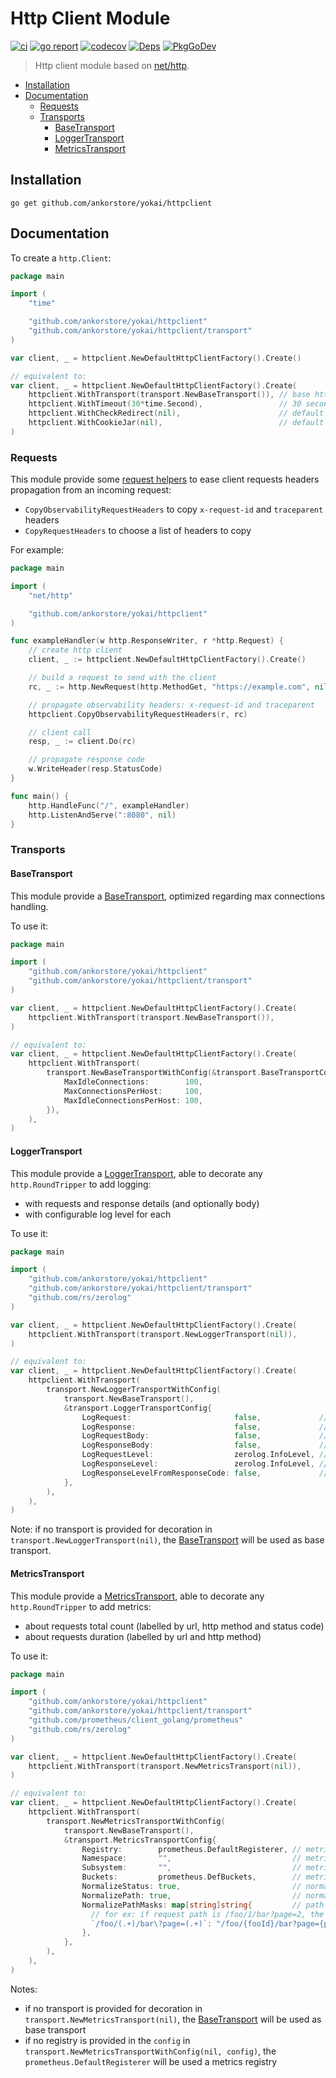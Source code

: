 # Http Client Module

[![ci](https://github.com/ankorstore/yokai/actions/workflows/httpclient-ci.yml/badge.svg)](https://github.com/ankorstore/yokai/actions/workflows/httpclient-ci.yml)
[![go report](https://goreportcard.com/badge/github.com/ankorstore/yokai/httpclient)](https://goreportcard.com/report/github.com/ankorstore/yokai/httpclient)
[![codecov](https://codecov.io/gh/ankorstore/yokai/graph/badge.svg?token=ghUBlFsjhR&flag=httpclient)](https://app.codecov.io/gh/ankorstore/yokai/tree/main/httpclient)
[![Deps](https://img.shields.io/badge/osi-deps-blue)](https://deps.dev/go/github.com%2Fankorstore%2Fyokai%2Fhttpclient)
[![PkgGoDev](https://pkg.go.dev/badge/github.com/ankorstore/yokai/httpclient)](https://pkg.go.dev/github.com/ankorstore/yokai/httpclient)

> Http client module based on [net/http](https://pkg.go.dev/net/http).

<!-- TOC -->
* [Installation](#installation)
* [Documentation](#documentation)
  * [Requests](#requests)
  * [Transports](#transports)
    * [BaseTransport](#basetransport)
    * [LoggerTransport](#loggertransport)
    * [MetricsTransport](#metricstransport)
<!-- TOC -->

## Installation

```shell
go get github.com/ankorstore/yokai/httpclient
```

## Documentation

To create a `http.Client`:

```go
package main

import (
	"time"

	"github.com/ankorstore/yokai/httpclient"
	"github.com/ankorstore/yokai/httpclient/transport"
)

var client, _ = httpclient.NewDefaultHttpClientFactory().Create()

// equivalent to:
var client, _ = httpclient.NewDefaultHttpClientFactory().Create(
	httpclient.WithTransport(transport.NewBaseTransport()), // base http transport (optimized)
	httpclient.WithTimeout(30*time.Second),                 // 30 seconds timeout
	httpclient.WithCheckRedirect(nil),                      // default redirection checks
	httpclient.WithCookieJar(nil),                          // default cookie jar
)
```

### Requests

This module provide some [request helpers](request.go) to ease client requests headers propagation from an incoming
request:

- `CopyObservabilityRequestHeaders` to copy `x-request-id` and `traceparent` headers
- `CopyRequestHeaders` to choose a list of headers to copy

For example:

```go
package main

import (
	"net/http"

	"github.com/ankorstore/yokai/httpclient"
)

func exampleHandler(w http.ResponseWriter, r *http.Request) {
	// create http client
	client, _ := httpclient.NewDefaultHttpClientFactory().Create()

	// build a request to send with the client
	rc, _ := http.NewRequest(http.MethodGet, "https://example.com", nil)

	// propagate observability headers: x-request-id and traceparent
	httpclient.CopyObservabilityRequestHeaders(r, rc)

	// client call
	resp, _ := client.Do(rc)

	// propagate response code
	w.WriteHeader(resp.StatusCode)
}

func main() {
	http.HandleFunc("/", exampleHandler)
	http.ListenAndServe(":8080", nil)
}
```

### Transports

#### BaseTransport

This module provide a [BaseTransport](transport/base.go), optimized regarding max connections handling.

To use it:

```go
package main

import (
	"github.com/ankorstore/yokai/httpclient"
	"github.com/ankorstore/yokai/httpclient/transport"
)

var client, _ = httpclient.NewDefaultHttpClientFactory().Create(
	httpclient.WithTransport(transport.NewBaseTransport()),
)

// equivalent to:
var client, _ = httpclient.NewDefaultHttpClientFactory().Create(
	httpclient.WithTransport(
		transport.NewBaseTransportWithConfig(&transport.BaseTransportConfig{
			MaxIdleConnections:        100,
			MaxConnectionsPerHost:     100,
			MaxIdleConnectionsPerHost: 100,
		}),
	),
)
```

#### LoggerTransport

This module provide a [LoggerTransport](transport/logger.go), able to decorate any `http.RoundTripper` to add logging:

- with requests and response details (and optionally body)
- with configurable log level for each

To use it:

```go
package main

import (
	"github.com/ankorstore/yokai/httpclient"
	"github.com/ankorstore/yokai/httpclient/transport"
	"github.com/rs/zerolog"
)

var client, _ = httpclient.NewDefaultHttpClientFactory().Create(
	httpclient.WithTransport(transport.NewLoggerTransport(nil)),
)

// equivalent to:
var client, _ = httpclient.NewDefaultHttpClientFactory().Create(
	httpclient.WithTransport(
		transport.NewLoggerTransportWithConfig(
			transport.NewBaseTransport(),
			&transport.LoggerTransportConfig{
				LogRequest:                       false,             // to log request details
				LogResponse:                      false,             // to log response details
				LogRequestBody:                   false,             // to log request body (if request details logging enabled)
				LogResponseBody:                  false,             // to log response body (if response details logging enabled)
				LogRequestLevel:                  zerolog.InfoLevel, // log level for request log
				LogResponseLevel:                 zerolog.InfoLevel, // log level for response log
				LogResponseLevelFromResponseCode: false,             // to use response code for response log level
			},
		),
	),
)
```

Note: if no transport is provided for decoration in `transport.NewLoggerTransport(nil)`, the [BaseTransport](transport/base.go) will be used as base transport.

#### MetricsTransport

This module provide a [MetricsTransport](transport/metrics.go), able to decorate any `http.RoundTripper` to add metrics:

- about requests total count (labelled by url, http method and status code)
- about requests duration (labelled by url and http method)

To use it:

```go
package main

import (
	"github.com/ankorstore/yokai/httpclient"
	"github.com/ankorstore/yokai/httpclient/transport"
	"github.com/prometheus/client_golang/prometheus"
	"github.com/rs/zerolog"
)

var client, _ = httpclient.NewDefaultHttpClientFactory().Create(
	httpclient.WithTransport(transport.NewMetricsTransport(nil)),
)

// equivalent to:
var client, _ = httpclient.NewDefaultHttpClientFactory().Create(
	httpclient.WithTransport(
		transport.NewMetricsTransportWithConfig(
			transport.NewBaseTransport(),
			&transport.MetricsTransportConfig{
				Registry:        prometheus.DefaultRegisterer, // metrics registry
				Namespace:       "",                           // metrics namespace
				Subsystem:       "",                           // metrics subsystem
				Buckets:         prometheus.DefBuckets,        // metrics duration buckets
				NormalizeStatus: true,                         // normalize the response HTTP code (ex: 201 => 2xx)
				NormalizePath: true,                           // normalize the request path following the masks given in NormalizePathMasks
                NormalizePathMasks: map[string]string{         // path normalization masks (key: regex to match, value: mask to apply)
                  // for ex: if request path is /foo/1/bar?page=2, the metric path will be masked with /foo/{fooId}/bar?page={pageId}
                  `/foo/(.+)/bar\?page=(.+)`: "/foo/{fooId}/bar?page={pageId}", 
                },
			},
		),
	),
)
```

Notes:

- if no transport is provided for decoration in `transport.NewMetricsTransport(nil)`, the [BaseTransport](transport/base.go) will be used as base transport
- if no registry is provided in the `config` in `transport.NewMetricsTransportWithConfig(nil, config)`, the `prometheus.DefaultRegisterer` will be used a metrics registry
